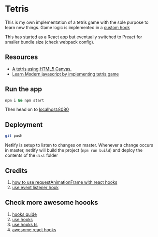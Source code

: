 # Tetris

This is my own implementation of a tetris game with the sole purpose to learn new things. Game logic is implemented in a [custom hook](https://www.npmjs.com/package/use-tetris)

This has started as a React app but eventually switched to Preact for smaller bundle size (check webpack config).

## Resources

- [A tetris using HTML5 Canvas.](https://github.com/CharlieGreenman/Html5Tetris)
- [Learn Modern javascript by implementing tetris game](https://medium.com/@michael.karen/learning-modern-javascript-with-tetris-92d532bcd057)

## Run the app

```sh
npm i && npm start
```

Then head on to [localhost:8080](localhost:8080)

## Deployment

```sh
git push
```

Netlify is setup to listen to changes on master. Whenever a change occurs in master, netlify will build the project (`npm run build`) and deploy the contents of the `dist` folder

## Credits

1. [how to use requestAnimationFrame with react hooks](https://css-tricks.com/using-requestanimationframe-with-react-hooks/)
2. [use event listener hook](https://usehooks.com/useEventListener/)

## Check more awesome hoooks

1. [hooks guide](https://hooks-guide.netlify.app/)
2. [use hooks](https://usehooks.com/)
3. [use hooks ts](https://usehooks-typescript.com/)
4. [awesome react hooks](https://github.com/rehooks/awesome-react-hooks)
